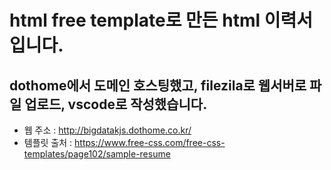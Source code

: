 # html free template로 만든 html 이력서입니다.
## dothome에서 도메인 호스팅했고, filezila로 웹서버로 파일 업로드, vscode로 작성했습니다.
- 웹 주소 : http://bigdatakjs.dothome.co.kr/
- 템플릿 출처 : https://www.free-css.com/free-css-templates/page102/sample-resume
